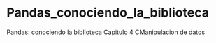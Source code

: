 # Pandas_conociendo_la_biblioteca
Pandas: conociendo la biblioteca
Capitulo 4 CManipulacion de datos
